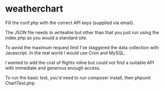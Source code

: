 # weatherchart

Fill the conf.php with the correct API keys (supplied via email).

The JSON file needs to  writeable but other than that you just run using the index.php as you would a standard site.

To avoid the maximum request limit I've staggered the data collection with Javascript.  In the real world I would use Cron and MySQL.

I wanted to add the cost of flights inline but could not find a suitable API with immediate and generous enough access.



To run the basic test, you'd need to run composer install, then phpunit  ChartTest.php
